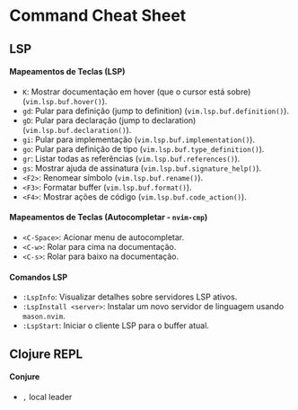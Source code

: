 # Command Cheat Sheet

## LSP
#### **Mapeamentos de Teclas (LSP)**
- `K`: Mostrar documentação em hover (que o cursor está sobre) (`vim.lsp.buf.hover()`).
- `gd`: Pular para definição (jump to definition) (`vim.lsp.buf.definition()`).
- `gD`: Pular para declaração (jump to declaration) (`vim.lsp.buf.declaration()`).
- `gi`: Pular para implementação (`vim.lsp.buf.implementation()`).
- `go`: Pular para definição de tipo (`vim.lsp.buf.type_definition()`).
- `gr`: Listar todas as referências (`vim.lsp.buf.references()`).
- `gs`: Mostrar ajuda de assinatura (`vim.lsp.buf.signature_help()`).
- `<F2>`: Renomear símbolo (`vim.lsp.buf.rename()`).
- `<F3>`: Formatar buffer (`vim.lsp.buf.format()`).
- `<F4>`: Mostrar ações de código (`vim.lsp.buf.code_action()`).

#### **Mapeamentos de Teclas (Autocompletar - `nvim-cmp`)**
- `<C-Space>`: Acionar menu de autocompletar.
- `<C-w>`: Rolar para cima na documentação.
- `<C-s>`: Rolar para baixo na documentação.

#### **Comandos LSP**
- `:LspInfo`: Visualizar detalhes sobre servidores LSP ativos.
- `:LspInstall <server>`: Instalar um novo servidor de linguagem usando `mason.nvim`.
- `:LspStart`: Iniciar o cliente LSP para o buffer atual.

## Clojure REPL
#### Conjure
- `,` local leader
